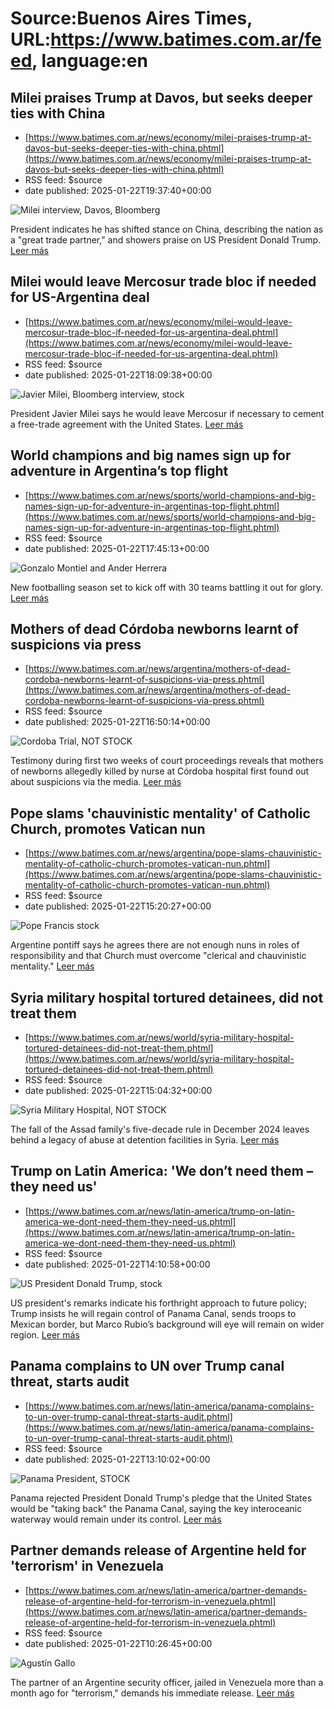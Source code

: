 # Source:Buenos Aires Times, URL:https://www.batimes.com.ar/feed, language:en

## Milei praises Trump at Davos, but seeks deeper ties with China
 - [https://www.batimes.com.ar/news/economy/milei-praises-trump-at-davos-but-seeks-deeper-ties-with-china.phtml](https://www.batimes.com.ar/news/economy/milei-praises-trump-at-davos-but-seeks-deeper-ties-with-china.phtml)
 - RSS feed: $source
 - date published: 2025-01-22T19:37:40+00:00

<p><img src="https://fotos.perfil.com/2025/01/22/trim/540/304/milei-interview-davos-bloomberg-1953066.jpg" alt="Milei interview, Davos, Bloomberg" /></p>President indicates he has shifted stance on China, describing the nation as a "great trade partner," and showers praise on US President Donald Trump. <a href="https://www.batimes.com.ar/news/economy/milei-praises-trump-at-davos-but-seeks-deeper-ties-with-china.phtml">Leer más</a>

## Milei would leave Mercosur trade bloc if needed for US-Argentina deal
 - [https://www.batimes.com.ar/news/economy/milei-would-leave-mercosur-trade-bloc-if-needed-for-us-argentina-deal.phtml](https://www.batimes.com.ar/news/economy/milei-would-leave-mercosur-trade-bloc-if-needed-for-us-argentina-deal.phtml)
 - RSS feed: $source
 - date published: 2025-01-22T18:09:38+00:00

<p><img src="https://fotos.perfil.com/2025/01/22/trim/540/304/javier-milei-bloomberg-interview-stock-1953004.jpg" alt="Javier Milei, Bloomberg interview, stock" /></p>President Javier Milei says he would leave Mercosur if necessary to cement a free-trade agreement with the United States. <a href="https://www.batimes.com.ar/news/economy/milei-would-leave-mercosur-trade-bloc-if-needed-for-us-argentina-deal.phtml">Leer más</a>

## World champions and big names sign up for adventure in Argentina’s top flight
 - [https://www.batimes.com.ar/news/sports/world-champions-and-big-names-sign-up-for-adventure-in-argentinas-top-flight.phtml](https://www.batimes.com.ar/news/sports/world-champions-and-big-names-sign-up-for-adventure-in-argentinas-top-flight.phtml)
 - RSS feed: $source
 - date published: 2025-01-22T17:45:13+00:00

<p><img src="https://fotos.perfil.com/2025/01/22/trim/540/304/gonzalo-montiel-and-ander-herrera-1952973.jpg" alt="Gonzalo Montiel and Ander Herrera" /></p>New footballing season set to kick off with 30 teams battling it out for glory.
 <a href="https://www.batimes.com.ar/news/sports/world-champions-and-big-names-sign-up-for-adventure-in-argentinas-top-flight.phtml">Leer más</a>

## Mothers of dead Córdoba newborns learnt of suspicions via press
 - [https://www.batimes.com.ar/news/argentina/mothers-of-dead-cordoba-newborns-learnt-of-suspicions-via-press.phtml](https://www.batimes.com.ar/news/argentina/mothers-of-dead-cordoba-newborns-learnt-of-suspicions-via-press.phtml)
 - RSS feed: $source
 - date published: 2025-01-22T16:50:14+00:00

<p><img src="https://fotos.perfil.com/2025/01/22/trim/540/304/cordoba-trial-not-stock-1952913.jpg" alt="Cordoba Trial, NOT STOCK" /></p>Testimony during first two weeks of court proceedings reveals that mothers of newborns allegedly killed by nurse at Córdoba hospital first found out about suspicions via the media. <a href="https://www.batimes.com.ar/news/argentina/mothers-of-dead-cordoba-newborns-learnt-of-suspicions-via-press.phtml">Leer más</a>

## Pope slams 'chauvinistic mentality' of Catholic Church, promotes Vatican nun
 - [https://www.batimes.com.ar/news/argentina/pope-slams-chauvinistic-mentality-of-catholic-church-promotes-vatican-nun.phtml](https://www.batimes.com.ar/news/argentina/pope-slams-chauvinistic-mentality-of-catholic-church-promotes-vatican-nun.phtml)
 - RSS feed: $source
 - date published: 2025-01-22T15:20:27+00:00

<p><img src="https://fotos.perfil.com/2024/05/31/trim/540/304/pope-francis-stock-1811535.jpg" alt="Pope Francis stock" /></p>Argentine pontiff says he agrees there are not enough nuns in roles of responsibility and that Church must overcome "clerical and chauvinistic mentality." <a href="https://www.batimes.com.ar/news/argentina/pope-slams-chauvinistic-mentality-of-catholic-church-promotes-vatican-nun.phtml">Leer más</a>

## Syria military hospital tortured detainees, did not treat them
 - [https://www.batimes.com.ar/news/world/syria-military-hospital-tortured-detainees-did-not-treat-them.phtml](https://www.batimes.com.ar/news/world/syria-military-hospital-tortured-detainees-did-not-treat-them.phtml)
 - RSS feed: $source
 - date published: 2025-01-22T15:04:32+00:00

<p><img src="https://fotos.perfil.com/2025/01/22/trim/540/304/syria-military-hospital-not-stock-1952783.jpg" alt="Syria Military Hospital, NOT STOCK" /></p>The fall of the Assad family's five-decade rule in December 2024 leaves behind a legacy of abuse at detention facilities in Syria.
 <a href="https://www.batimes.com.ar/news/world/syria-military-hospital-tortured-detainees-did-not-treat-them.phtml">Leer más</a>

## Trump on Latin America: 'We don’t need them – they need us'
 - [https://www.batimes.com.ar/news/latin-america/trump-on-latin-america-we-dont-need-them-they-need-us.phtml](https://www.batimes.com.ar/news/latin-america/trump-on-latin-america-we-dont-need-them-they-need-us.phtml)
 - RSS feed: $source
 - date published: 2025-01-22T14:10:58+00:00

<p><img src="https://fotos.perfil.com/2025/01/22/trim/540/304/us-president-donald-trump-stock-1952709.jpg" alt="US President Donald Trump, stock" /></p>US president's remarks indicate his forthright approach to future policy; Trump insists he will regain control of Panama Canal, sends troops to Mexican border, but Marco Rubio’s background will eye will remain on wider region.
 <a href="https://www.batimes.com.ar/news/latin-america/trump-on-latin-america-we-dont-need-them-they-need-us.phtml">Leer más</a>

## Panama complains to UN over Trump canal threat, starts audit
 - [https://www.batimes.com.ar/news/latin-america/panama-complains-to-un-over-trump-canal-threat-starts-audit.phtml](https://www.batimes.com.ar/news/latin-america/panama-complains-to-un-over-trump-canal-threat-starts-audit.phtml)
 - RSS feed: $source
 - date published: 2025-01-22T13:10:02+00:00

<p><img src="https://fotos.perfil.com/2025/01/22/trim/540/304/panama-president-stock-1952638.jpg" alt="Panama President, STOCK" /></p>Panama rejected President Donald Trump's pledge that the United States would be "taking back" the Panama Canal, saying the key interoceanic waterway would remain under its control. <a href="https://www.batimes.com.ar/news/latin-america/panama-complains-to-un-over-trump-canal-threat-starts-audit.phtml">Leer más</a>

## Partner demands release of Argentine held for 'terrorism' in Venezuela
 - [https://www.batimes.com.ar/news/latin-america/partner-demands-release-of-argentine-held-for-terrorism-in-venezuela.phtml](https://www.batimes.com.ar/news/latin-america/partner-demands-release-of-argentine-held-for-terrorism-in-venezuela.phtml)
 - RSS feed: $source
 - date published: 2025-01-22T10:26:45+00:00

<p><img src="https://fotos.perfil.com/2024/12/16/trim/540/304/agustin-gallo-1931534.jpg" alt="Agustín Gallo" /></p>The partner of an Argentine security officer, jailed in Venezuela more than a month ago for "terrorism," demands his immediate release. <a href="https://www.batimes.com.ar/news/latin-america/partner-demands-release-of-argentine-held-for-terrorism-in-venezuela.phtml">Leer más</a>

